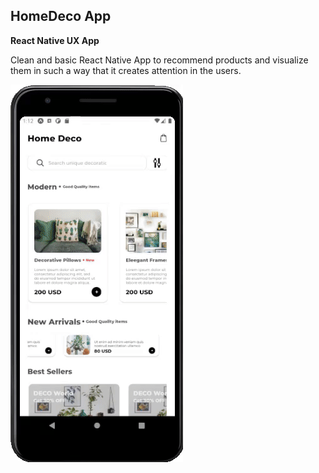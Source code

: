 ## HomeDeco App

**React Native UX App**

Clean and basic React Native App to recommend products and visualize them in such a way that it creates attention in the users.

![Alt Text](https://github.com/ferolo3000/deco/blob/main/decor.gif)

